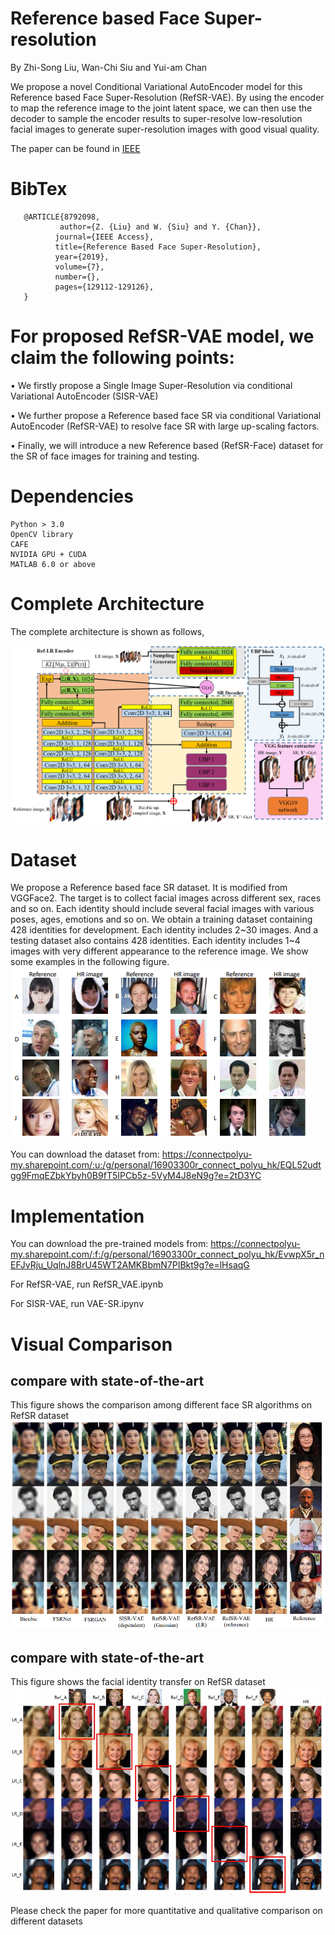 # Reference based Face Super-resolution

By Zhi-Song Liu, Wan-Chi Siu and Yui-am Chan

We propose a novel Conditional Variational AutoEncoder model for this Reference based Face Super-Resolution (RefSR-VAE). By using the encoder to map the reference image to the joint latent space, we can then use the decoder to sample the encoder results to super-resolve low-resolution facial images to generate super-resolution images with good visual quality.

The paper can be found in [IEEE](https://ieeexplore.ieee.org/abstract/document/8792098)

# BibTex
       @ARTICLE{8792098,  
               author={Z. {Liu} and W. {Siu} and Y. {Chan}},  
              journal={IEEE Access},   
              title={Reference Based Face Super-Resolution},   
              year={2019},  
              volume={7},  
              number={},  
              pages={129112-129126},
       }
        
# For proposed RefSR-VAE model, we claim the following points:

• We firstly propose a Single Image Super-Resolution via conditional Variational AutoEncoder (SISR-VAE) 

• We further propose a Reference based face SR via conditional Variational AutoEncoder (RefSR-VAE) to resolve face SR with large up-scaling factors. 

• Finally, we will introduce a new Reference based (RefSR-Face) dataset for the SR of face images for training and testing. 

# Dependencies
    Python > 3.0
    OpenCV library
    CAFE
    NVIDIA GPU + CUDA
    MATLAB 6.0 or above

# Complete Architecture
The complete architecture is shown as follows,

![structure](/figures/fig3.png)

# Dataset
We propose a Reference based face SR dataset. It is modified from VGGFace2. The target is to collect facial images across different sex, races and so on. Each identity should include several facial images with various poses, ages, emotions and so on. We obtain a training dataset containing 428 identities for development. Each identity includes 2~30 images. And a testing dataset also contains 428 identities. Each identity includes 1~4 images with very different appearance to the reference image. We show some examples in the following figure.
![sample](/figures/sample.PNG)

You can download the dataset from:
https://connectpolyu-my.sharepoint.com/:u:/g/personal/16903300r_connect_polyu_hk/EQL52udtgg9FmqEZbkYbyh0B9fT5IPCb5z-5VyM4J8eN9g?e=2tD3YC

# Implementation
You can download the pre-trained models from:
https://connectpolyu-my.sharepoint.com/:f:/g/personal/16903300r_connect_polyu_hk/EvwpX5r_nEFJvRju_UqlnJ8BrU45WT2AMKBbmN7PIBkt9g?e=lHsaqG


For RefSR-VAE, 
run RefSR_VAE.ipynb

For SISR-VAE,
run VAE-SR.ipynv

# Visual Comparison

## compare with state-of-the-art
This figure shows the comparison among different face SR algorithms on RefSR dataset
![figure1](/figures/compare_1.PNG)

## compare with state-of-the-art
This figure shows the facial identity transfer on RefSR dataset
![figure1](/figures/compare_2.PNG)

Please check the paper for more quantitative and qualitative comparison on different datasets
